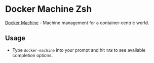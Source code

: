 # Docker Machine Zsh

[Docker Machine](https://docs.docker.com/machine/) - Machine management for a container-centric world.

## Usage

 * Type `docker-machine` into your prompt and hit `TAB` to see available completion options.
